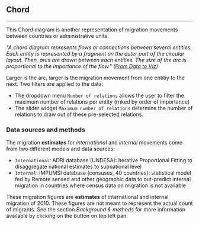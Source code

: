Chord
-----

------------------------------------------------------------------------

This Chord diagram is another representation of migration movements
between countries or administrative units.

*"A chord diagram represents flows or connections between several
entities. Each entity is represented by a fragment on the outer part of
the circular layout. Then, arcs are drawn between each entities. The
size of the arc is proportional to the importance of the flow."
(<a href="https://www.data-to-viz.com/graph/chord.html" target="_blank">From
Data to Viz</a>)*

Larger is the arc, larger is the migration movement from one entitiy to
the next. Two filters are applied to the data:

-   The dropdown menu `Number of relations` allows the user to filter
    the maximum number of relations per entity (rnked by order of
    importance)
-   The slider widget `Maximum number of relations` determine the number
    of relations to draw out of these pre-selected relations.

### Data sources and methods

The migration **estimates** for *international* and *internal* movements
come from two different models and data sources:

-   `International`: ADRI database (UNDESA): Iterative Proportional
    Fitting to disaggregate national estimates to subnational level
-   `Internal`: IMPUMSI database (censuses, 40 countries): statistical
    model fed by Remote sensed and other geographic data to out-predict
    internal migration in countries where census data on migration is
    not available

These migration figures are **estimates** of international and internal
migration of 2010. These figures are not meant to represent the actual
count of migrants. See the section *Background & methods* for more
information available by clicking on the button on top left pan.
